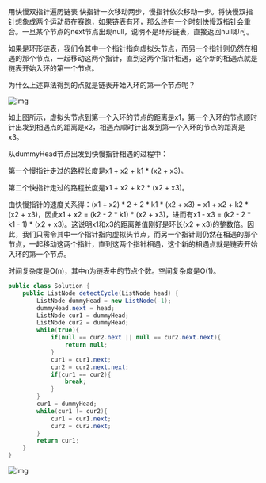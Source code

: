 用快慢双指针遍历链表
快指针一次移动两步，慢指针依次移动一步。将快慢双指针想象成两个运动员在赛跑，如果链表有环，那么终有一个时刻快慢双指针会重合。一旦某个节点的next节点出现null，说明不是环形链表，直接返回null即可。

如果是环形链表，我们令其中一个指针指向虚拟头节点，而另一个指针则仍然在相遇的那个节点，一起移动这两个指针，直到这两个指针相遇，这个新的相遇点就是链表开始入环的第一个节点。

为什么上述算法得到的点就是链表开始入环的第一个节点呢？

![img](https://img-blog.csdnimg.cn/20190108231208711.png?x-oss-process=image/watermark,type_ZmFuZ3poZW5naGVpdGk,shadow_10,text_aHR0cHM6Ly9ibG9nLmNzZG4ubmV0L3FxXzQxMjMxOTI2,size_16,color_FFFFFF,t_70)

如上图所示，虚拟头节点到第一个入环的节点的距离是x1，第一个入环的节点顺时针出发到相遇点的距离是x2，相遇点顺时针出发到第一个入环的节点的距离是x3。

从dummyHead节点出发到快慢指针相遇的过程中：

第一个慢指针走过的路程长度是x1 + x2 + k1 * (x2 + x3)。

第二个快指针走过的路程长度是x1 + x2 + k2 * (x2 + x3)。

由快慢指针的速度关系得：(x1 + x2) * 2 + 2 * k1 * (x2 + x3) = x1 + x2 + k2 * (x2 + x3)，因此x1 + x2 = (k2 - 2 * k1) * (x2 + x3)，进而有x1 - x3 = (k2 - 2 * k1 - 1) * (x2 + x3)。这说明x1和x3的距离差值刚好是环长(x2 + x3)的整数倍。因此，我们只需令其中一个指针指向虚拟头节点，而另一个指针则仍然在相遇的那个节点，一起移动这两个指针，直到这两个指针相遇，这个新的相遇点就是链表开始入环的第一个节点。

时间复杂度是O(n)，其中n为链表中的节点个数。空间复杂度是O(1)。

```java
public class Solution {
    public ListNode detectCycle(ListNode head) {
        ListNode dummyHead = new ListNode(-1);
        dummyHead.next = head;
        ListNode cur1 = dummyHead;
        ListNode cur2 = dummyHead;
        while(true){
            if(null == cur2.next || null == cur2.next.next){
                return null;
            }
            cur1 = cur1.next;
            cur2 = cur2.next.next;
            if(cur1 == cur2){
                break;
            }
        }
        cur1 = dummyHead;
        while(cur1 != cur2){
            cur1 = cur1.next;
            cur2 = cur2.next;
        }
        return cur1;
    }
}

```

![img](https://img-blog.csdnimg.cn/20190108231958174.png?x-oss-process=image/watermark,type_ZmFuZ3poZW5naGVpdGk,shadow_10,text_aHR0cHM6Ly9ibG9nLmNzZG4ubmV0L3FxXzQxMjMxOTI2,size_16,color_FFFFFF,t_70)